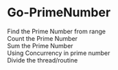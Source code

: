 # Go-PrimeNumber

Find the Prime Number from range\
Count the Prime Number\
Sum the Prime Number\
Using Concurrency in prime number\
Divide the thread/routine
